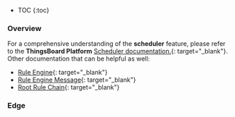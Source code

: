 * TOC
{:toc}

### Overview
For a comprehensive understanding of the **scheduler** feature, please refer to the **ThingsBoard Platform** [Scheduler documentation.](/docs/pe/user-guide/scheduler/){: target="_blank"}.
Other documentation that can be helpful as well:
* [Rule Engine](/docs/pe/user-guide/rule-engine-2-0/re-getting-started/){: target="_blank"}
* [Rule Engine Message](/docs/pe/user-guide/rule-engine-2-0/overview/#rule-engine-message){: target="_blank"}
* [Root Rule Chain](/docs/pe/user-guide/rule-engine-2-0/overview/#rule-chain){: target="_blank"}

### Edge
